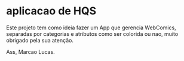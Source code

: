 # aplicacao de HQS

Este projeto tem como ideia fazer um App que 
gerencia WebComics, separadas por categorias
e atributos como ser colorida ou nao, muito
obrigado pela sua atenção.

Ass, Marcao Lucas.